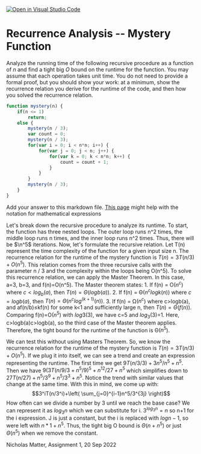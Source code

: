 [![Open in Visual Studio Code](https://classroom.github.com/assets/open-in-vscode-718a45dd9cf7e7f842a935f5ebbe5719a5e09af4491e668f4dbf3b35d5cca122.svg)](https://classroom.github.com/online_ide?assignment_repo_id=13027387&assignment_repo_type=AssignmentRepo)
# Recurrence Analysis -- Mystery Function

Analyze the running time of the following recursive procedure as a function of
$n$ and find a tight big $O$ bound on the runtime for the function. You may
assume that each operation takes unit time. You do not need to provide a formal
proof, but you should show your work: at a minimum, show the recurrence relation
you derive for the runtime of the code, and then how you solved the recurrence
relation.

```javascript
function mystery(n) {
    if(n <= 1)
        return;
    else {
        mystery(n / 3);
        var count = 0;
        mystery(n / 3);
        for(var i = 0; i < n*n; i++) {
            for(var j = 0; j < n; j++) {
                for(var k = 0; k < n*n; k++) {
                    count = count + 1;
                }
            }
        }
        mystery(n / 3);
    }
}
```

Add your answer to this markdown file. [This
page](https://docs.github.com/en/get-started/writing-on-github/working-with-advanced-formatting/writing-mathematical-expressions)
might help with the notation for mathematical expressions



Let's break down the recursive procedure to analyze its runtime. To start, the function has three nested loops. The outer loop runs n^2 times, the middle loop runs n times, and the inner loop runs n^2 times. Thus, there will be  $\n^5$ iterations. Now, let's formulate the recursive relation. Let T(n) represent the time complexity of the function for a given input size n. The recurrence relation for the runtime of the mystery function is $T(n)=3T(n/3)+O(n^5)$. This relation comes from the three recursive calls with the parameter n / 3 and the complexity within the loops being O(n^5). To solve this recurrence relation, we can apply the Master Theorem. In this case, a=3, b=3, and f(n)=O(n^5).
The Master theorem states:
    1. If f(n) = O($n^c$) where $c<log⁡_b(a)$, then $T(n)=Θ(log⁡b(a))$.
    2. If f(n) = Θ($n^clog⁡k(n)$) where $c=log⁡b(a)$, then $T(n)=Θ(n^clog⁡^(k+1)(n))$.
    3. If f(n) = Ω($n^c$) where c>log⁡b(a), and af(n/b)≤kf(n) for some k<1 and sufficiently large n, then         $T(n)=Θ(f(n))$.
Comparing f(n)=O($n^5$) with $log⁡3(3)$, we have c=5 and $log⁡_3(3)$=1.
Here, c>log⁡b(a)c>logb(a), so the third case of the Master theorem applies. Therefore, the tight bound for the runtime of the function is Θ($n^5$).

We can test this without using Masters Theorem. So, we know the recurrence relation for the runtime of the mystery function is $T(n)=3T(n/3)+O(n^5)$. If we plug it into itself, we can see a trend and create an expression representing the runtime. The first time we get $9T(n/3/3)+3n^5/n^5+n^5$. Then we have $9(3T(n/9/3+n^5/9)^5+n^{12}/27+n^5$ which simplifies down to $27T(n/27)+n^{5}/3^9+n^5/3^3+n^5$. Notice the trend with similar values that change at the same time. With this in mind, we come up with:
$$3^iT(n/3^i)+\left( \sum_{j=0}^{i-1}n^5/3^{3j} \right)$$ How often can we divide a number by 3 until we reach the base case? We can represent it as $log_3n$ which we can substitute for i. $3^{log_3n}=n$ so n+1 for the i expression. J is just a constant, but the i is replaced with $logn-1$, so were left with $n*1+n^5$. Thus, the tight big O bound is $Θ(n+n^5)$ or just $Θ(n^5)$ when we remove the constant. 

Nicholas Matter, Assignment 1, 20 Sep 2022

